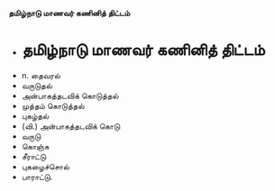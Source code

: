**தமிழ்நாடு மாணவர் கணினித் திட்டம்**
- # தமிழ்நாடு மாணவர் கணினித் திட்டம்
- n. தைவரல்
- வருடுதல்
- அன்பாகத்தடவிக் கொடுத்தல்
- முத்தம் கொடுத்தல்
- புகழ்தல்
- (வி.) அன்பாகத்தடவிக் கொடு
- வருடு
- கொஞ்சு
- சீராட்டு
- புகழைச்சொல்
- பாராட்டு.

